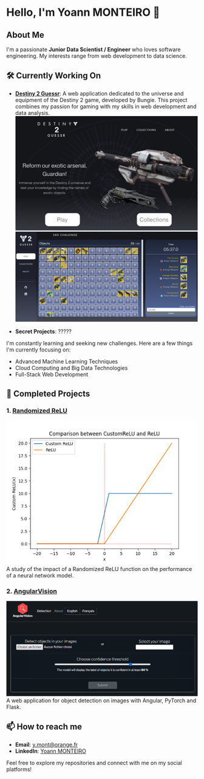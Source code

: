 # Hello, I'm Yoann MONTEIRO 👋

##  About Me

I'm a passionate **Junior Data Scientist / Engineer** who loves software engineering. My interests range from web development to data science.

## 🛠️ Currently Working On

- **[Destiny 2 Guessr](https://github.com/Yoannmont/Destiny-2-guessr)**: A web application dedicated to the universe and equipment of the Destiny 2 game, developed by Bungie. This project combines my passion for gaming with my skills in web development and data analysis.
![d2g_preview](Destiny_2_Guessr_preview.png)
![AngularVision](exo_challenge.png)  

- **Secret Projects**: ?????

I'm constantly learning and seeking new challenges. Here are a few things I'm currently focusing on:

- Advanced Machine Learning Techniques
- Cloud Computing and Big Data Technologies
- Full-Stack Web Development



## 🌟 Completed Projects

### 1. [Randomized ReLU](https://github.com/Yoannmont/Randomized-ReLU)
![Randomized ReLU](CustomReLU_comparison.png)  
A study of the impact of a Randomized ReLU function on the performance of a neural network model.
### 2. [AngularVision](https://github.com/Yoannmont/AngularVizion)
![AngularVision](angularvizion.png)  
A web application for object detection on images with Angular, PyTorch and Flask.


## 📫 How to reach me

- **Email**: y.mont@orange.fr
- **LinkedIn**: [Yoann MONTEIRO](https://www.linkedin.com/in/yoann-monteiro-471321210/)


Feel free to explore my repositories and connect with me on my social platforms!
